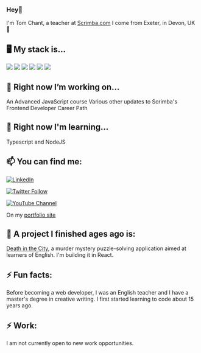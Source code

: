 ### Hey👋
I'm Tom Chant, a teacher at [Scrimba.com](https://scrimba.com/) I come from Exeter, in Devon, UK 🌴

🖥️ My stack is...
-

<img src="https://www.tomsclassroom.com/html52.svg"  > <img src="https://www.tomsclassroom.com/css3.svg"> <img src="https://www.tomsclassroom.com/js.svg"> <img src="https://www.tomsclassroom.com/react.svg"> <img src="https://www.tomsclassroom.com/reactRouter.svg"> <img src="https://www.tomsclassroom.com/mysql.svg">

🔭 Right now I’m working on...
---
An Advanced JavaScript course
Various other updates to Scrimba's Frontend Developer Career Path

🌱 Right now I'm learning...
---
Typescript and NodeJS

📫 You can find me:
---
[![LinkedIn](https://img.shields.io/badge/LinkedIn%20-blue?style=flat-square&logo=linkedin&labelColor=blue)](https://www.linkedin.com/in/thomas-chant-59b557a7/)

[![Twitter Follow](https://img.shields.io/twitter/follow/tpchant?style=social)](https://www.twitter.com/tpchant)

[![YouTube Channel](https://img.shields.io/youtube/channel/views/UCSSNvHoAGsQLLgOaSjPcMIg?label=YouTube%20Views&style=social)](https://www.youtube.com/channel/UCSSNvHoAGsQLLgOaSjPcMIg)

On my [portfolio site](https://tomsclassroom.com/port/)

🔭 A project I finished ages ago is:
---
[Death in the City](https://tomsclassroom.com/deathinthecity/), a murder mystery puzzle-solving application aimed at learners of English. I'm building it in React.

⚡ Fun facts:
---
Before becoming a web developer, I was an English teacher and I have a master's degree in creative writing. I first started learning to code about 15 years ago.

⚡ Work:
---
I am not currently open to new work opportunities.

<!--
**DoubleNemesis/DoubleNemesis** is a ✨ _special_ ✨ repository because its `README.md` (this file) appears on your GitHub profile.

Here are some ideas to get you started:

🔭 I’m currently working on ...
A game called "Death in the City" which is aimed at learners of English. I'm building it in React.

🌱 I’m currently learning ...
Typescript and NodeJS
- 👯 I’m looking to collaborate on ...
- 🤔 I’m looking for help with ...
- 💬 Ask me about ...
- 📫 How to reach me: ...
- 😄 Pronouns: ...
- ⚡ Fun fact: ...
-->
